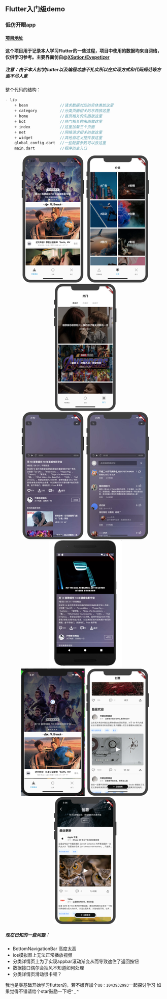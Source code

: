 ## Flutter入门级demo
### 低仿开眼app
#### [项目地址](https://github.com/CkaiGrac/kaiyan)
#### 这个项目用于记录本人学习Flutter的一些过程，项目中使用的数据均来自网络，仅供学习参考。主要界面仿自@[XSation/Eyepetizer](https://github.com/XSation/Eyepetizer)

##### 注意：由于本人初学flutter以及编程功底不扎实所以在实现方式和代码规范等方面不尽人意

整个代码的结构：
```dart
- lib
    + bean              //请求数据对应的实体类放这里
    + category          //分类页面相关的东西放这里
    + home              //首页相关的东西放这里
    + hot               //热门相关的东西放这里
    + index             //这里加载三个页面
    + net               //网络请求相关的放这里
    + widget            //其他自定义控件放这里
    global_config.dart  //一些配置参数可以放这里
    main.dart           //程序的主入口
```

<div align="center">
<img src="/screenshot/homePage.png"  height="400" width="200">
<img src="/screenshot/categoryPage.png"  height="400" width="200">
<img src="/screenshot/hotPage.png"  height="400" width="200">
</div>

<div align="center">
<img src="/screenshot/detailPage.png"  height="400" width="200">
<img src="/screenshot/reply.png"  height="400" width="200">
<img src="/screenshot/player.png"  height="400" width="230">
</div>

<div align="center">
<img src="/screenshot/refresh.png"  height="400" width="200">
<img src="/screenshot/detail2.png"  height="400" width="200">
<img src="/screenshot/categoryDetail.png"  height="400" width="200">
</div>

##### 现在已知的一些问题：
- BottomNavigationBar 高度太高
- ios模拟器上无法正常播放视频
- 分类详情页上为了实现appbar滚动渐变从而导致遮住了返回按钮
- 数据接口偶尔会抽风不知道如何处理
- 分类详情页滑动很卡顿？

我也是零基础开始学习flutter的，若不嫌弃加个``QQ：1043932993``一起探讨学习
如果觉得不错请给个star鼓励一下吧^ _ ^